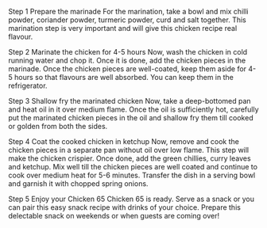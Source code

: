 Step 1 Prepare the marinade
For the marination, take a bowl and mix chilli powder, coriander powder, turmeric powder, curd and salt together. This marination step is very important and will give this chicken recipe real flavour.

Step 2 Marinate the chicken for 4-5 hours
Now, wash the chicken in cold running water and chop it. Once it is done, add the chicken pieces in the marinade. Once the chicken pieces are well-coated, keep them aside for 4-5 hours so that flavours are well absorbed. You can keep them in the refrigerator.

Step 3 Shallow fry the marinated chicken
Now, take a deep-bottomed pan and heat oil in it over medium flame. Once the oil is sufficiently hot, carefully put the marinated chicken pieces in the oil and shallow fry them till cooked or golden from both the sides.

Step 4 Coat the cooked chicken in ketchup
Now, remove and cook the chicken pieces in a separate pan without oil over low flame. This step will make the chicken crispier. Once done, add the green chillies, curry leaves and ketchup. Mix well till the chicken pieces are well coated and continue to cook over medium heat for 5-6 minutes. Transfer the dish in a serving bowl and garnish it with chopped spring onions.

Step 5 Enjoy your Chicken 65
Chicken 65 is ready. Serve as a snack or you can pair this easy snack recipe with drinks of your choice. Prepare this delectable snack on weekends or when guests are coming over!